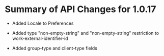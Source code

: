 # Summary of API Changes for 1.0.17

* Added Locale to Preferences

* Added type "non-empty-string" and "non-empty-string" restriction to work-external-identifier-id

* Added group-type and client-type fields 
